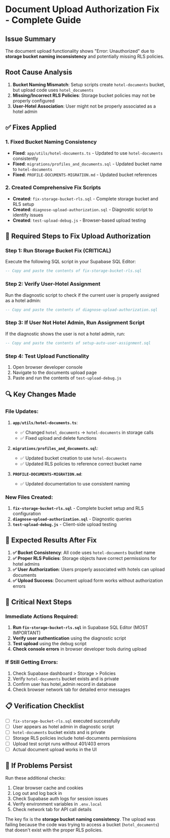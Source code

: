 # Document Upload Authorization Fix - Complete Guide

## Issue Summary
The document upload functionality shows "Error: Unauthorized" due to **storage bucket naming inconsistency** and potentially missing RLS policies.

## Root Cause Analysis
1. **Bucket Naming Mismatch**: Setup scripts create `hotel-documents` bucket, but upload code uses `hotel_documents`
2. **Missing/Incorrect RLS Policies**: Storage bucket policies may not be properly configured
3. **User-Hotel Association**: User might not be properly associated as a hotel admin

## ✅ Fixes Applied

### 1. Fixed Bucket Naming Consistency
- **Fixed**: `app/utils/hotel-documents.ts` - Updated to use `hotel-documents` consistently
- **Fixed**: `migrations/profiles_and_documents.sql` - Updated bucket name to `hotel-documents`
- **Fixed**: `PROFILE-DOCUMENTS-MIGRATION.md` - Updated bucket references

### 2. Created Comprehensive Fix Scripts
- **Created**: `fix-storage-bucket-rls.sql` - Complete storage bucket and RLS setup
- **Created**: `diagnose-upload-authorization.sql` - Diagnostic script to identify issues
- **Created**: `test-upload-debug.js` - Browser-based upload testing

## 🔧 Required Steps to Fix Upload Authorization

### Step 1: Run Storage Bucket Fix (CRITICAL)
Execute the following SQL script in your Supabase SQL Editor:

```sql
-- Copy and paste the contents of fix-storage-bucket-rls.sql
```

### Step 2: Verify User-Hotel Assignment
Run the diagnostic script to check if the current user is properly assigned as a hotel admin:

```sql
-- Copy and paste the contents of diagnose-upload-authorization.sql
```

### Step 3: If User Not Hotel Admin, Run Assignment Script
If the diagnostic shows the user is not a hotel admin, run:

```sql
-- Copy and paste the contents of setup-auto-user-assignment.sql
```

### Step 4: Test Upload Functionality
1. Open browser developer console
2. Navigate to the documents upload page
3. Paste and run the contents of `test-upload-debug.js`

## 🔍 Key Changes Made

### File Updates:
1. **`app/utils/hotel-documents.ts`**:
   - ✅ Changed `hotel_documents` → `hotel-documents` in storage calls
   - ✅ Fixed upload and delete functions

2. **`migrations/profiles_and_documents.sql`**:
   - ✅ Updated bucket creation to use `hotel-documents`
   - ✅ Updated RLS policies to reference correct bucket name

3. **`PROFILE-DOCUMENTS-MIGRATION.md`**:
   - ✅ Updated documentation to use consistent naming

### New Files Created:
1. **`fix-storage-bucket-rls.sql`** - Complete bucket setup and RLS configuration
2. **`diagnose-upload-authorization.sql`** - Diagnostic queries
3. **`test-upload-debug.js`** - Client-side upload testing

## 🎯 Expected Results After Fix

1. **✅ Bucket Consistency**: All code uses `hotel-documents` bucket name
2. **✅ Proper RLS Policies**: Storage objects have correct permissions for hotel admins
3. **✅ User Authorization**: Users properly associated with hotels can upload documents
4. **✅ Upload Success**: Document upload form works without authorization errors

## 🚨 Critical Next Steps

### Immediate Actions Required:
1. **Run `fix-storage-bucket-rls.sql`** in Supabase SQL Editor (MOST IMPORTANT)
2. **Verify user authentication** using the diagnostic script
3. **Test upload** using the debug script
4. **Check console errors** in browser developer tools during upload

### If Still Getting Errors:
1. Check Supabase dashboard > Storage > Policies
2. Verify `hotel-documents` bucket exists and is private
3. Confirm user has hotel_admin record in database
4. Check browser network tab for detailed error messages

## 📋 Verification Checklist

- [ ] `fix-storage-bucket-rls.sql` executed successfully
- [ ] User appears as hotel admin in diagnostic script
- [ ] `hotel-documents` bucket exists and is private
- [ ] Storage RLS policies include hotel-documents permissions
- [ ] Upload test script runs without 401/403 errors
- [ ] Actual document upload works in the UI

## 🔄 If Problems Persist

Run these additional checks:
1. Clear browser cache and cookies
2. Log out and log back in
3. Check Supabase auth logs for session issues
4. Verify environment variables in `.env.local`
5. Check network tab for API call details

The key fix is the **storage bucket naming consistency**. The upload was failing because the code was trying to access a bucket (`hotel_documents`) that doesn't exist with the proper RLS policies.
